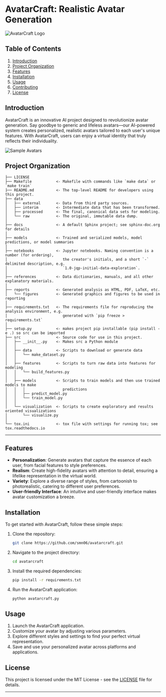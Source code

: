 # AvatarCraft: Realistic Avatar Generation

![AvatarCraft Logo](avatarcraft_logo.png)

## Table of Contents
1. [Introduction](#introduction)
2. [Project Organization](#ProjectOrganization)
3. [Features](#features)
4. [Installation](#installation)
5. [Usage](#usage)
6. [Contributing](#contributing)
7. [License](#license)

## Introduction

AvatarCraft is an innovative AI project designed to revolutionize avatar generation. Say goodbye to generic and lifeless avatars—our AI-powered system creates personalized, realistic avatars tailored to each user's unique features. With AvatarCraft, users can enjoy a virtual identity that truly reflects their individuality.

![Sample Avatars](sample_avatars.png)

Project Organization
------------

    ├── LICENSE
    ├── Makefile           <- Makefile with commands like `make data` or `make train`
    ├── README.md          <- The top-level README for developers using this project.
    ├── data
    │   ├── external       <- Data from third party sources.
    │   ├── interim        <- Intermediate data that has been transformed.
    │   ├── processed      <- The final, canonical data sets for modeling.
    │   └── raw            <- The original, immutable data dump.
    │
    ├── docs               <- A default Sphinx project; see sphinx-doc.org for details
    │
    ├── models             <- Trained and serialized models, model predictions, or model summaries
    │
    ├── notebooks          <- Jupyter notebooks. Naming convention is a number (for ordering),
    │                         the creator's initials, and a short `-` delimited description, e.g.
    │                         `1.0-jqp-initial-data-exploration`.
    │
    ├── references         <- Data dictionaries, manuals, and all other explanatory materials.
    │
    ├── reports            <- Generated analysis as HTML, PDF, LaTeX, etc.
    │   └── figures        <- Generated graphics and figures to be used in reporting
    │
    ├── requirements.txt   <- The requirements file for reproducing the analysis environment, e.g.
    │                         generated with `pip freeze > requirements.txt`
    │
    ├── setup.py           <- makes project pip installable (pip install -e .) so src can be imported
    ├── src                <- Source code for use in this project.
    │   ├── __init__.py    <- Makes src a Python module
    │   │
    │   ├── data           <- Scripts to download or generate data
    │   │   └── make_dataset.py
    │   │
    │   ├── features       <- Scripts to turn raw data into features for modeling
    │   │   └── build_features.py
    │   │
    │   ├── models         <- Scripts to train models and then use trained models to make
    │   │   │                 predictions
    │   │   ├── predict_model.py
    │   │   └── train_model.py
    │   │
    │   └── visualization  <- Scripts to create exploratory and results oriented visualizations
    │       └── visualize.py
    │
    └── tox.ini            <- tox file with settings for running tox; see tox.readthedocs.io


--------


## Features

- **Personalization**: Generate avatars that capture the essence of each user, from facial features to style preferences.
- **Realism**: Create high-fidelity avatars with attention to detail, ensuring a lifelike representation in the virtual world.
- **Variety**: Explore a diverse range of styles, from cartoonish to photorealistic, catering to different user preferences.
- **User-friendly Interface**: An intuitive and user-friendly interface makes avatar customization a breeze.

## Installation

To get started with AvatarCraft, follow these simple steps:

1. Clone the repository:

   ```bash
   git clone https://github.com/smn06/avatarcraft.git
   ```

2. Navigate to the project directory:

   ```bash
   cd avatarcraft
   ```

3. Install the required dependencies:

   ```bash
   pip install -r requirements.txt
   ```

4. Run the AvatarCraft application:

   ```bash
   python avatarcraft.py
   ```

## Usage

1. Launch the AvatarCraft application.
2. Customize your avatar by adjusting various parameters.
3. Explore different styles and settings to find your perfect virtual representation.
4. Save and use your personalized avatar across platforms and applications.


## License

This project is licensed under the MIT License - see the [LICENSE](LICENSE) file for details.

---
